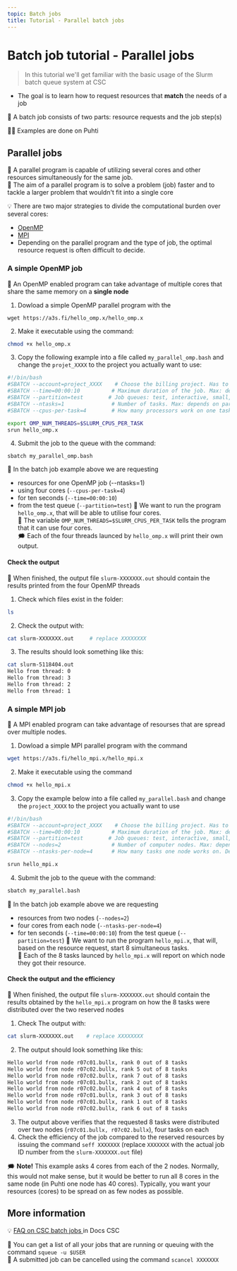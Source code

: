 ```yaml
---
topic: Batch jobs
title: Tutorial - Parallel batch jobs
---
```


# Batch job tutorial - Parallel jobs

> In this tutorial we'll get familiar with the basic usage of the Slurm batch queue system at CSC
- The goal is to learn how to request resources that **match** the needs of a job  

💬 A batch job consists of two parts: resource requests and the job step(s)

☝🏻 Examples are done on Puhti 

## Parallel jobs
💬 A parallel program is capable of utilizing several cores and other resources simultaneously for the same job.  
💬 The aim of a parallel program is to solve a problem (job) faster and to tackle a larger problem that wouldn't fit into a single core

💡 There are two major strategies to divide the computational burden over several cores:
  - [OpenMP](https://e-learn.csc.fi/pluginfile.php/3007/mod_resource/content/1/09-OpenMP-intro.pdf) 
  - [MPI](https://e-learn.csc.fi/pluginfile.php/2997/mod_resource/content/1/04-intro-to-mpi.pdf)
- Depending on the parallel program and the type of job, the optimal resource request is often difficult to decide.

### A simple OpenMP job
💬 An OpenMP enabled program can take advantage of multiple cores that share the same memory on a **single node** 

1. Dowload a simple OpenMP parallel program with the
```
wget https://a3s.fi/hello_omp.x/hello_omp.x
```
2. Make it executable using the command:
```bash
chmod +x hello_omp.x
``` 
3. Copy the following example into a file called `my_parallel_omp.bash` and change the `projet_XXXX` to the project you actually want to use:

```bash
#!/bin/bash
#SBATCH --account=project_XXXX    # Choose the billing project. Has to be defined!
#SBATCH --time=00:00:10          # Maximum duration of the job. Max: depends of the partition. 
#SBATCH --partition=test        # Job queues: test, interactive, small, large, longrun, hugemem, hugemem_longrun
#SBATCH --ntasks=1               # Number of tasks. Max: depends on partition.
#SBATCH --cpus-per-task=4        # How many processors work on one task. Max: Number of CPUs per node.

export OMP_NUM_THREADS=$SLURM_CPUS_PER_TASK
srun hello_omp.x
```
4. Submit the job to the queue with the command:
```
sbatch my_parallel_omp.bash
```

💬 In the batch job example above we are requesting 
- resources for one OpenMP job (--ntasks=1)
- using four cores (`--cpus-per-task=4`)
- for ten seconds (`--time=00:00:10`)
- from the test queue (`--partition=test`)
💬 We want to run the program `hello_omp.x`, that will be able to utilise four cores.  
💭 The variable `OMP_NUM_THREADS=$SLURM_CPUS_PER_TASK` tells the program that it can use four cores.   
🗯 Each of the four threads launced by `hello_omp.x` will print their own output.

#### Check the output
💬 When finished, the output file `slurm-XXXXXXX.out` should contain the results printed from the four OpenMP threads 

1. Check which files exist in the folder:
```bash
ls
```
2. Check the output with:
```bash
cat slurm-XXXXXXX.out     # replace XXXXXXXX
``` 
3. The results should look something like this: 
```bash
cat slurm-5118404.out
Hello from thread: 0
Hello from thread: 3
Hello from thread: 2
Hello from thread: 1
```

### A simple MPI job
💬 A MPI enabled program can take advantage of resourses that are spread over multiple nodes.

1. Dowload a simple MPI parallel program with the command 
```bash
wget https://a3s.fi/hello_mpi.x/hello_mpi.x
```
2. Make it executable using the command 
```bash
chmod +x hello_mpi.x
``` 
3. Copy the example below into a file called `my_parallel.bash` and change the `project_XXXX` to the project you actually want to use

```bash
#!/bin/bash
#SBATCH --account=project_XXXX    # Choose the billing project. Has to be defined!
#SBATCH --time=00:00:10          # Maximum duration of the job. Max: depends of the partition. 
#SBATCH --partition=test        # Job queues: test, interactive, small, large, longrun, hugemem, hugemem_longrun
#SBATCH --nodes=2                # Number of computer nodes. Max: depends on partition.
#SBATCH --ntasks-per-node=4      # How many tasks one node works on. Depends on max cores and memory of a node.

srun hello_mpi.x
```
4. Submit the job to the queue with the command:
```bash
sbatch my_parallel.bash
```

💬 In the batch job example above we are requesting 
- resources from two nodes (`--nodes=2`)
- four cores from each node (`--ntasks-per-node=4`)
- for ten seconds (`--time=00:00:10`) from the test queue (`--partition=test`)
💬 We want to run the program `hello_mpi.x`, that will, based on the resource request, start 8 simultaneous tasks.  
💬 Each of the 8 tasks launced by `hello_mpi.x` will report on which node they got their resource. 

#### Check the output and the efficiency
💬 When finished, the output file `slurm-XXXXXXX.out` should contain the results obtained by the `hello_mpi.x` program on how the 8 tasks were distributed over the two reserved nodes

1. Check The output with:
```bash
cat slurm-XXXXXXX.out    # replace XXXXXXXX
```
2. The output should look something like this:
```bash
Hello world from node r07c01.bullx, rank 0 out of 8 tasks
Hello world from node r07c02.bullx, rank 5 out of 8 tasks
Hello world from node r07c02.bullx, rank 7 out of 8 tasks
Hello world from node r07c01.bullx, rank 2 out of 8 tasks
Hello world from node r07c02.bullx, rank 4 out of 8 tasks
Hello world from node r07c01.bullx, rank 3 out of 8 tasks
Hello world from node r07c01.bullx, rank 1 out of 8 tasks
Hello world from node r07c02.bullx, rank 6 out of 8 tasks
```
3. The output above verifies that the requested 8 tasks were distributed over two nodes (`r07c01.bullx, r07c02.bullx`), four tasks on each
4. Check the efficiency of the job compared to the reserved resources by issuing the command `seff XXXXXXX` (replace `XXXXXXX` with the actual job ID number from the `slurm-XXXXXXX.out` file)

🗯 **Note!** This example asks 4 cores from each of the 2 nodes. Normally, this would not make sense, but it would be better to run all 8 cores in the same node (in Puhti one node has 40 cores). Typically, you want your resources (cores) to be spread on as few nodes as possible.

## More information
💡 [FAQ on CSC batch jobs ](https://docs.csc.fi/support/faq/#batch-jobs) in Docs CSC

💭 You can get a list of all your jobs that are running or queuing with the command `squeue -u $USER`  
💭 A submitted job can be cancelled using the command `scancel XXXXXXX` 
